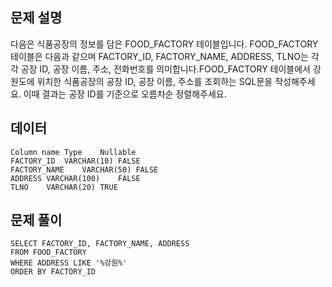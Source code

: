 ## 문제 설명

다음은 식품공장의 정보를 담은 FOOD_FACTORY 테이블입니다. FOOD_FACTORY 테이블은 다음과 같으며 FACTORY_ID, FACTORY_NAME, ADDRESS, TLNO는 각각 공장 ID, 공장 이름, 주소, 전화번호를 의미합니다.FOOD_FACTORY 테이블에서 강원도에 위치한 식품공장의 공장 ID, 공장 이름, 주소를 조회하는 SQL문을 작성해주세요. 이때 결과는 공장 ID를 기준으로 오름차순 정렬해주세요.

## 데이터

```
Column name	Type	Nullable
FACTORY_ID	VARCHAR(10)	FALSE
FACTORY_NAME	VARCHAR(50)	FALSE
ADDRESS	VARCHAR(100)	FALSE
TLNO	VARCHAR(20)	TRUE
```

## 문제 풀이

```
SELECT FACTORY_ID, FACTORY_NAME, ADDRESS
FROM FOOD_FACTORY
WHERE ADDRESS LIKE '%강원%'
ORDER BY FACTORY_ID
```
